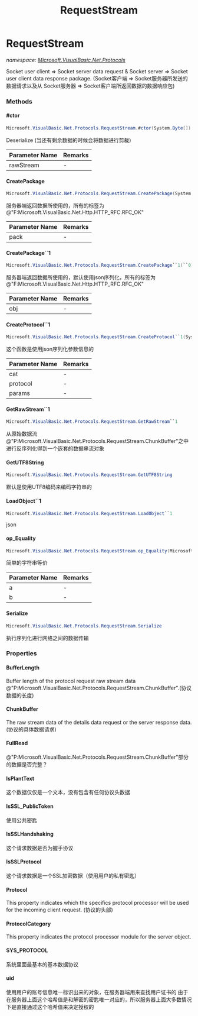 ﻿---
title: RequestStream
---

# RequestStream
_namespace: [Microsoft.VisualBasic.Net.Protocols](N-Microsoft.VisualBasic.Net.Protocols.html)_

Socket user client => Socket server data request &
 Socket server => Socket user client data response package.
 (Socket客户端 => Socket服务器所发送的数据请求以及从
 Socket服务器 => Socket客户端所返回数据的数据响应包)



### Methods

#### #ctor
```csharp
Microsoft.VisualBasic.Net.Protocols.RequestStream.#ctor(System.Byte[])
```
Deserialize (当还有剩余数据的时候会将数据进行剪裁)

|Parameter Name|Remarks|
|--------------|-------|
|rawStream|-|


#### CreatePackage
```csharp
Microsoft.VisualBasic.Net.Protocols.RequestStream.CreatePackage(System.Byte[])
```
服务器端返回数据所使用的，所有的标签为@"F:Microsoft.VisualBasic.Net.Http.HTTP_RFC.RFC_OK"

|Parameter Name|Remarks|
|--------------|-------|
|pack|-|


#### CreatePackage``1
```csharp
Microsoft.VisualBasic.Net.Protocols.RequestStream.CreatePackage``1(``0)
```
服务器端返回数据所使用的，默认使用json序列化，所有的标签为@"F:Microsoft.VisualBasic.Net.Http.HTTP_RFC.RFC_OK"

|Parameter Name|Remarks|
|--------------|-------|
|obj|-|


#### CreateProtocol``1
```csharp
Microsoft.VisualBasic.Net.Protocols.RequestStream.CreateProtocol``1(System.Int64,System.Int64,``0)
```
这个函数是使用json序列化参数信息的

|Parameter Name|Remarks|
|--------------|-------|
|cat|-|
|protocol|-|
|params|-|


#### GetRawStream``1
```csharp
Microsoft.VisualBasic.Net.Protocols.RequestStream.GetRawStream``1
```
从原始数据流@"P:Microsoft.VisualBasic.Net.Protocols.RequestStream.ChunkBuffer"之中进行反序列化得到一个嵌套的数据串流对象

#### GetUTF8String
```csharp
Microsoft.VisualBasic.Net.Protocols.RequestStream.GetUTF8String
```
默认是使用UTF8编码来编码字符串的

#### LoadObject``1
```csharp
Microsoft.VisualBasic.Net.Protocols.RequestStream.LoadObject``1
```
json

#### op_Equality
```csharp
Microsoft.VisualBasic.Net.Protocols.RequestStream.op_Equality(Microsoft.VisualBasic.Net.Protocols.RequestStream,Microsoft.VisualBasic.Net.Protocols.RequestStream)
```
简单的字符串等价

|Parameter Name|Remarks|
|--------------|-------|
|a|-|
|b|-|


#### Serialize
```csharp
Microsoft.VisualBasic.Net.Protocols.RequestStream.Serialize
```
执行序列化进行网络之间的数据传输


### Properties

#### BufferLength
Buffer length of the protocol request raw stream data @"P:Microsoft.VisualBasic.Net.Protocols.RequestStream.ChunkBuffer".(协议数据的长度)
#### ChunkBuffer
The raw stream data of the details data request or the server response data.(协议的具体数据请求)
#### FullRead
@"P:Microsoft.VisualBasic.Net.Protocols.RequestStream.ChunkBuffer"部分的数据是否完整？
#### IsPlantText
这个数据仅仅是一个文本，没有包含有任何协议头数据
#### IsSSL_PublicToken
使用公共密匙
#### IsSSLHandshaking
这个请求数据是否为握手协议
#### IsSSLProtocol
这个请求数据是一个SSL加密数据（使用用户的私有密匙）
#### Protocol
This property indicates which the specifics protocol processor will be used for the incoming client request.
 (协议的头部)
#### ProtocolCategory
This property indicates the protocol processor module for the server object.
#### SYS_PROTOCOL
系统里面最基本的基本数据协议
#### uid
使用用户的账号信息唯一标识出来的对象，在服务器端用来查找用户证书的
 由于在服务器上面这个哈希值是和解密的密匙唯一对应的，所以服务器上面大多数情况下是直接通过这个哈希值来决定授权的
